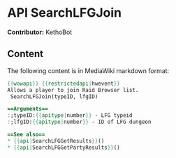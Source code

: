 # API SearchLFGJoin

**Contributor:** KethoBot

## Content

The following content is in MediaWiki markdown format:

```mediawiki
{{wowapi}} {{restrictedapi|hwevent}}
Allows a player to join Raid Browser list.
 SearchLFGJoin(typeID, lfgID)

==Arguments==
:;typeID:{{apitype|number}} - LFG typeid
:;lfgID:{{apitype|number}} - ID of LFG dungeon

==See also==
* {{api|SearchLFGGetResults}}()
* {{api|SearchLFGGetPartyResults}}()
```